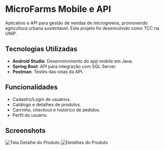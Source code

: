 # MicroFarms Mobile e API

Aplicativo e API para gestão de vendas de microgreens, promovendo agricultura urbana sustentável. Este projeto foi desenvolvido como TCC na UNIP.

## Tecnologias Utilizadas
- **Android Studio**: Desenvolvimento do app mobile em Java.
- **Spring Boot**: API para integração com SQL Server.
- **Postman**: Testes das rotas da API.

## Funcionalidades
- Cadastro/Login de usuários.
- Catálogo e detalhes de produtos.
- Carrinho, checkout e histórico de pedidos.
- Perfil do usuário.

## Screenshots
![Tela Detalhe do Produto](https://github.com/Lucas-7s/salesApp-API-inJava/blob/main/DetalhesMockup.jpg)
![Detalhes do Produto](./screenshots/detalhes-produto.png)
